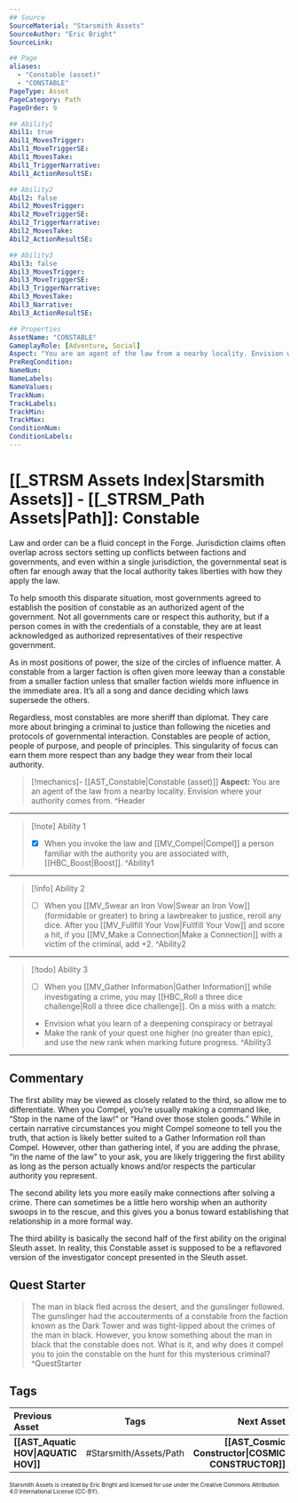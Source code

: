 ```yaml
---
## Source
SourceMaterial: "Starsmith Assets"
SourceAuthor: "Eric Bright"
SourceLink: 

## Page
aliases: 
  - "Constable (asset)"
  - "CONSTABLE"
PageType: Asset
PageCategory: Path
PageOrder: 9

## Ability1
Abil1: true 
Abil1_MovesTrigger: 
Abil1_MoveTriggerSE: 
Abil1_MovesTake: 
Abil1_TriggerNarrative: 
Abil1_ActionResultSE: 

## Ability2
Abil2: false 
Abil2_MovesTrigger: 
Abil2_MoveTriggerSE: 
Abil2_TriggerNarrative: 
Abil2_MovesTake: 
Abil2_ActionResultSE: 

## Ability3
Abil3: false 
Abil3_MovesTrigger: 
Abil3_MoveTriggerSE: 
Abil3_TriggerNarrative: 
Abil3_MovesTake: 
Abil3_Narrative: 
Abil3_ActionResultSE: 

## Properties
AssetName: "CONSTABLE"
GameplayRole: [Adventure, Social]
Aspect: "You are an agent of the law from a nearby locality. Envision where your authority comes from."
PreReqCondition: 
NameNum: 
NameLabels: 
NameValues: 
TrackNum: 
TrackLabels: 
TrackMin: 
TrackMax: 
ConditionNum: 
ConditionLabels:
---
```

# [[_STRSM Assets Index|Starsmith Assets]] - [[_STRSM_Path Assets|Path]]: Constable
Law and order can be a fluid concept in the Forge. Jurisdiction claims often overlap across sectors setting up conflicts between factions and governments, and even within a single jurisdiction, the governmental seat is often far enough away that the local authority takes liberties with how they apply the law.

To help smooth this disparate situation, most governments agreed to establish the position of constable as an authorized agent of the government. Not all governments care or respect this authority, but if a person comes in with the credentials of a constable, they are at least acknowledged as authorized representatives of their respective government.

As in most positions of power, the size of the circles of influence matter. A constable from a larger faction is often given more leeway than a constable from a smaller faction unless that smaller faction wields more influence in the immediate area. It’s all a song and dance deciding which laws supersede the others.

Regardless, most constables are more sheriff than diplomat. They care more about bringing a criminal to justice than following the niceties and protocols of governmental interaction. Constables are people of action, people of purpose, and people of principles. This singularity of focus can earn them more respect than any badge they wear from their local authority.

> [!mechanics]- [[AST_Constable|Constable (asset)]]
> **Aspect:** You are an agent of the law from a nearby locality. Envision where your authority comes from. ^Header
___

> [!note] Ability 1
> - [x] When you invoke the law and [[MV_Compel|Compel]] a person familiar with the authority you are associated with, [[HBC_Boost|Boost]]. ^Ability1
___
> [!info] Ability 2
> - [ ] When you [[MV_Swear an Iron Vow|Swear an Iron Vow]] (formidable or greater) to bring a lawbreaker to justice, reroll any dice.
> After you [[MV_Fullfill Your Vow|Fullfill Your Vow]] and score a hit, if you [[MV_Make a Connection|Make a Connection]] with a victim of the criminal, add +2. ^Ability2
___
> [!todo] Ability 3
> - [ ] When you [[MV_Gather Information|Gather Information]] while investigating a crime, you may [[HBC_Roll a three dice challenge|Roll a three dice challenge]]. 
> On a miss with a match:
> - Envision what you learn of a deepening conspiracy or betrayal
> - Make the rank of your quest one higher (no greater than epic), and use the new rank when marking future progress. ^Ability3
___

## Commentary
The first ability may be viewed as closely related to the third, so allow me to differentiate. When you Compel, you’re usually making a command like, “Stop in the name of the law!” or “Hand over those stolen goods.” While in certain narrative circumstances you might Compel someone to tell you the truth, that action is likely better suited to a Gather Information roll than Compel. However, other than gathering intel, if you are adding the phrase, “in the name of the law” to your ask, you are likely triggering the first ability as long as the person actually knows and/or respects the particular authority you represent.

The second ability lets you more easily make connections after solving a crime. There can sometimes be a little hero worship when an authority swoops in to the rescue, and this gives you a bonus toward establishing that relationship in a more formal way.

The third ability is basically the second half of the first ability on the original Sleuth asset. In reality, this Constable asset is supposed to be a reflavored version of the investigator concept presented in the Sleuth asset.

## Quest Starter
> The man in black fled across the desert, and the gunslinger followed. The gunslinger had the accouterments of a constable from the faction known as the Dark Tower and was tight-lipped about the crimes of the man in black. However, you know something about the man in black that the constable does not. What is it, and why does it compel you to join the constable on the hunt for this mysterious criminal? ^QuestStarter

## Tags

| Previous Asset| Tags | Next Asset |
| :--- | :---: | ---: |
| **[[AST_Aquatic HOV\|AQUATIC HOV]]** | #Starsmith/Assets/Path | **[[AST_Cosmic Constructor\|COSMIC CONSTRUCTOR]]** |

<font size=-2>Starsmith Assets is created by Eric Bright and licensed for use under the Creative Commons Attribution 4.0 International License (CC-BY).</font>
